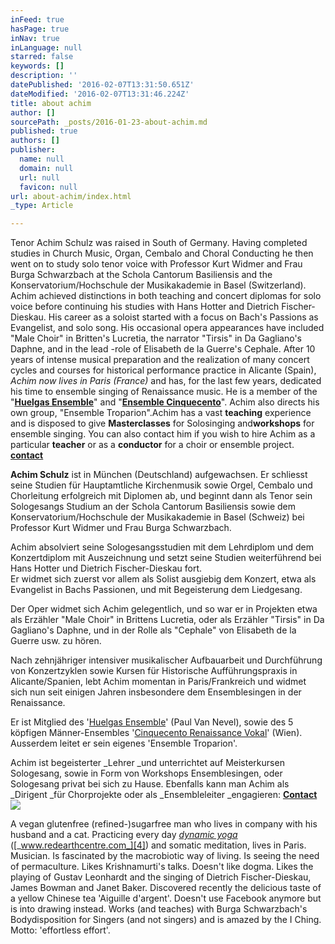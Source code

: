 ```yaml
---
inFeed: true
hasPage: true
inNav: true
inLanguage: null
starred: false
keywords: []
description: ''
datePublished: '2016-02-07T13:31:50.651Z'
dateModified: '2016-02-07T13:31:46.224Z'
title: about achim
author: []
sourcePath: _posts/2016-01-23-about-achim.md
published: true
authors: []
publisher:
  name: null
  domain: null
  url: null
  favicon: null
url: about-achim/index.html
_type: Article

---
```

Tenor Achim Schulz was raised in South of Germany. Having completed studies in Church Music, Organ, Cembalo and Choral Conducting he then went on to study solo tenor voice with Professor Kurt Widmer and Frau Burga Schwarzbach at the Schola Cantorum Basiliensis and the Konservatorium/Hochschule der Musikakademie in Basel (Switzerland). Achim achieved distinctions in both teaching and concert diplomas for solo voice before continuing his studies with Hans Hotter and Dietrich Fischer-Dieskau. His career as a soloist started with a focus on Bach's Passions as Evangelist, and solo song. His occasional opera appearances have included "Male Choir" in Britten's Lucretia, the narrator "Tirsis" in Da Gagliano's Daphne, and in the lead -role of Elisabeth de la Guerre's Cephale. After 10 years of intense musical preparation and the realization of many concert cycles and courses for historical performance practice in Alicante (Spain), _Achim now lives in Paris (France)_ and has, for the last few years, dedicated his time to ensemble singing of Renaissance music.   He is a member of the "[**Huelgas Ensemble**][0]"  and "[**Ensemble Cinquecento**][1]". Achim also directs his own group, "Ensemble Troparion".Achim has a vast **teaching** experience and is disposed to give **Masterclasses** for Solosinging and**workshops** for ensemble singing. You can also contact him if you wish to hire Achim as a particular **teacher** or as a **conductor** for a choir or ensemble project.  **[contact][2]**

**Achim Schulz** ist in München (Deutschland) aufgewachsen. Er schliesst seine Studien für Hauptamtliche Kirchenmusik sowie Orgel, Cembalo und Chorleitung erfolgreich mit Diplomen ab, und beginnt dann als Tenor sein Sologesangs Studium an der Schola Cantorum Basiliensis sowie dem Konservatorium/Hochschule der Musikakademie in Basel (Schweiz) bei Professor Kurt Widmer und Frau Burga Schwarzbach.

Achim absolviert seine Sologesangsstudien mit dem Lehrdiplom und dem Konzertdiplom mit Auszeichnung und setzt seine Studien weiterführend bei Hans Hotter und Dietrich Fischer-Dieskau fort.  
Er widmet sich zuerst vor allem als Solist ausgiebig dem Konzert, etwa als Evangelist in Bachs Passionen, und mit Begeisterung dem Liedgesang.

Der Oper widmet sich Achim gelegentlich, und so war er in Projekten etwa als Erzähler "Male Choir" in Brittens Lucretia, oder als Erzähler "Tirsis" in Da Gagliano's Daphne, und in der Rolle als "Cephale" von Elisabeth de la Guerre usw. zu hören.

Nach zehnjähriger intensiver musikalischer Aufbauarbeit und Durchführung von Konzertzyklen sowie Kursen für Historische Aufführungspraxis in Alicante/Spanien, lebt Achim momentan in Paris/Frankreich und widmet sich nun seit einigen Jahren insbesondere dem Ensemblesingen in der Renaissance.

Er ist Mitglied des '[Huelgas Ensemble][0]' (Paul Van Nevel), sowie des 5 köpfigen Männer-Ensembles '[Cinquecento Renaissance Vokal][1]' (Wien). Ausserdem leitet er sein eigenes 'Ensemble Troparion'. 

Achim ist begeisterter _Lehrer _und unterrichtet auf Meisterkursen Sologesang, sowie in Form von Workshops Ensemblesingen, oder Sologesang privat bei sich zu Hause.  Ebenfalls kann man Achim als _Dirigent _für Chorprojekte oder als _Ensembleleiter _engagieren: **[Contact][2]**
![](https://the-grid-user-content.s3-us-west-2.amazonaws.com/9a00a2dd-fadb-46a3-9fbd-d7c2d8d3c942.jpg)

A vegan glutenfree (refined-)sugarfree man who lives in company with his husband and a cat. Practicing every day [_dynamic yoga_][3] ([_www.redearthcentre.com_][4]) and somatic meditation, lives in Paris. Musician. Is fascinated by the macrobiotic way of living. Is seeing the need of permaculture. Likes Krishnamurti's talks. Doesn't like dogma. Likes the playing of Gustav Leonhardt and the singing of Dietrich Fischer-Dieskau, James Bowman and Janet Baker. Discovered recently the delicious taste of a yellow Chinese tea 'Aiguille d'argent'. Doesn't use Facebook anymore but is into drawing instead. Works (and teaches) with Burga Schwarzbach's Bodydisposition for Singers (and not singers) and is amazed by the I Ching.  Motto: 'effortless effort'.   

[0]: http://www.huelgasensemble.be/
[1]: http://www.ensemblecinquecento.com/
[2]: mailto:achimschulz2@yahoo.es
[3]: http://www.dynamicyoga.com/
[4]: http://www.redearthcentre.com/